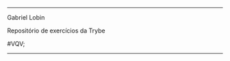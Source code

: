 ******************************************************************

Gabriel Lobin 

Repositório de exercícios da Trybe

#VQV; 
******************************************************************
